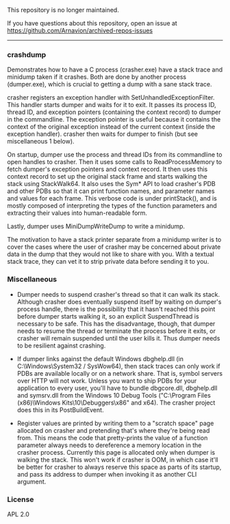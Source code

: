 This repository is no longer maintained.

If you have questions about this repository, open an issue at https://github.com/Arnavion/archived-repos-issues

---

### crashdump ###

Demonstrates how to have a C process (crasher.exe) have a stack trace and minidump taken if it crashes. Both are done by another process (dumper.exe), which is crucial to getting a dump with a sane stack trace.

crasher registers an exception handler with SetUnhandledExceptionFilter. This handler starts dumper and waits for it to exit. It passes its process ID, thread ID, and exception pointers (containing the context record) to dumper in the commandline. The exception pointer is useful because it contains the context of the original exception instead of the current context (inside the exception handler). crasher then waits for dumper to finish (but see miscellaneous 1 below).

On startup, dumper use the process and thread IDs from its commandline to open handles to crasher. Then it uses some calls to ReadProcessMemory to fetch dumper's exception pointers and context record. It then uses this context record to set up the original stack frame and starts walking the stack using StackWalk64. It also uses the Sym* API to load crasher's PDB and other PDBs so that it can print function names, and parameter names and values for each frame. This verbose code is under printStack(), and is mostly composed of interpreting the types of the function parameters and extracting their values into human-readable form.

Lastly, dumper uses MiniDumpWriteDump to write a minidump.

The motivation to have a stack printer separate from a minidump writer is to cover the cases where the user of crasher may be concerned about private data in the dump that they would not like to share with you. With a textual stack trace, they can vet it to strip private data before sending it to you.


### Miscellaneous ###

- Dumper needs to suspend crasher's thread so that it can walk its stack. Although crasher does eventually suspend itself by waiting on dumper's process handle, there is the possibility that it hasn't reached this point before dumper starts walking it, so an explicit SuspendThread is necessary to be safe. This has the disadvantage, though, that dumper needs to resume the thread or terminate the process before it exits, or crasher will remain suspended until the user kills it. Thus dumper needs to be resilient against crashing.

- If dumper links against the default Windows dbghelp.dll (in C:\Windows\System32 / SysWow64), then stack traces can only work if PDBs are available locally or on a network share. That is, symbol servers over HTTP will not work. Unless you want to ship PDBs for your application to every user, you'll have to bundle dbgcore.dll, dbghelp.dll and symsrv.dll from the Windows 10 Debug Tools ("C:\Program Files (x86)\Windows Kits\10\Debuggers\x86" and x64). The crasher project does this in its PostBuildEvent.

- Register values are printed by writing them to a "scratch space" page allocated on crasher and pretending that's where they're being read from. This means the code that pretty-prints the value of a function parameter always needs to dereference a memory location in the crasher process. Currently this page is allocated only when dumper is walking the stack. This won't work if crasher is OOM, in which case it'll be better for crasher to always reserve this space as parts of its startup, and pass its address to dumper when invoking it as another CLI argument.

### License ###

APL 2.0
